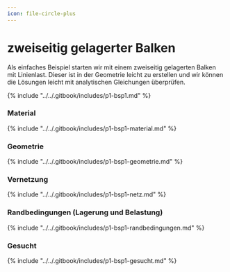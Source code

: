 ```yaml
---
icon: file-circle-plus
---
```


# zweiseitig gelagerter Balken

Als einfaches Beispiel starten wir mit einem zweiseitig gelagerten Balken mit Linienlast. Dieser ist in der Geometrie leicht zu erstellen und wir können die Lösungen leicht mit analytischen Gleichungen überprüfen.

{% include "../../.gitbook/includes/p1-bsp1.md" %}

### **Material**

{% include "../../.gitbook/includes/p1-bsp1-material.md" %}

### **Geometrie**

{% include "../../.gitbook/includes/p1-bsp1-geometrie.md" %}

### **Vernetzung**

{% include "../../.gitbook/includes/p1-bsp1-netz.md" %}

### **Randbedingungen (Lagerung und Belastung)**

{% include "../../.gitbook/includes/p1-bsp1-randbedingungen.md" %}

### Gesucht

{% include "../../.gitbook/includes/p1-bsp1-gesucht.md" %}

